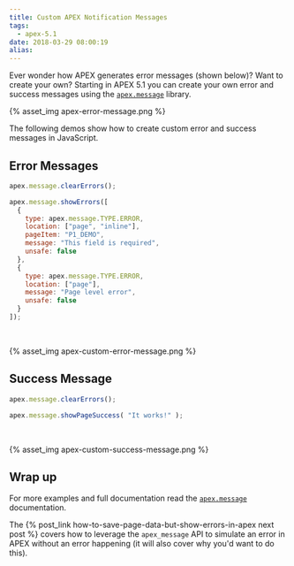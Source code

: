 ```yaml
---
title: Custom APEX Notification Messages
tags:
  - apex-5.1
date: 2018-03-29 08:00:19
alias:
---
```



Ever wonder how APEX generates error messages (shown below)? Want to create your own? Starting in APEX 5.1 you can create your own error and success messages using the [`apex.message`](https://docs.oracle.com/database/apex-5.1/AEAPI/apex-message-namespace.htm#AEAPI-GUID-D15040D1-6B1A-4267-8DF7-B645ED1FDA46) library.

{% asset_img apex-error-message.png %}

The following demos show how to create custom error and success messages in JavaScript.

## Error Messages

```js
apex.message.clearErrors();

apex.message.showErrors([
  {
    type: apex.message.TYPE.ERROR,
    location: ["page", "inline"],
    pageItem: "P1_DEMO",
    message: "This field is required",
    unsafe: false
  },
  {
    type: apex.message.TYPE.ERROR,
    location: ["page"],
    message: "Page level error",
    unsafe: false
  }
]);
```
</br>

{% asset_img apex-custom-error-message.png %}

## Success Message

```js
apex.message.clearErrors();

apex.message.showPageSuccess( "It works!" );
```

</br>

{% asset_img apex-custom-success-message.png %}

## Wrap up
For more examples and full documentation read the [`apex.message`](https://docs.oracle.com/database/apex-5.1/AEAPI/apex-message-namespace.htm#AEAPI-GUID-D15040D1-6B1A-4267-8DF7-B645ED1FDA46) documentation.

The {% post_link how-to-save-page-data-but-show-errors-in-apex next post %} covers how to leverage the `apex_message` API to simulate an error in APEX without an error happening (it will also cover why you'd want to do this).

